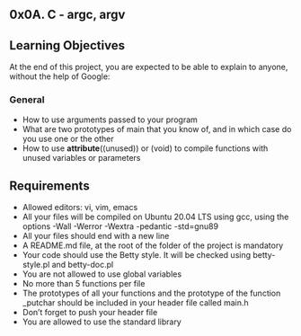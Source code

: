## 0x0A. C - argc, argv

## Learning Objectives
At the end of this project, you are expected to be able to explain to anyone, without the help of Google:

### General
+ How to use arguments passed to your program
+ What are two prototypes of main that you know of, and in which case do you use one or the other
+ How to use __attribute__((unused)) or (void) to compile functions with unused variables or parameters

## Requirements
+ Allowed editors: vi, vim, emacs
+ All your files will be compiled on Ubuntu 20.04 LTS using gcc, using the options -Wall -Werror -Wextra -pedantic -std=gnu89
+ All your files should end with a new line
+ A README.md file, at the root of the folder of the project is mandatory
+ Your code should use the Betty style. It will be checked using betty-style.pl and betty-doc.pl
+ You are not allowed to use global variables
+ No more than 5 functions per file
+ The prototypes of all your functions and the prototype of the function _putchar should be included in your header file called main.h
+ Don’t forget to push your header file
+ You are allowed to use the standard library
